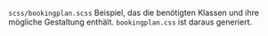 `scss/bookingplan.scss` Beispiel, das die benötigten Klassen und ihre mögliche Gestaltung enthält.
`bookingplan.css` ist daraus generiert. 
